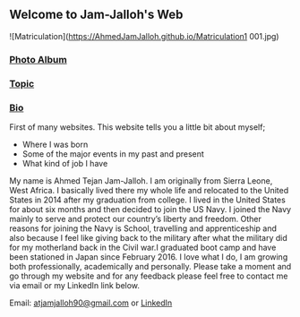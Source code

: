 ## Welcome to Jam-Jalloh's Web
![Matriculation](https://AhmedJamJalloh.github.io/Matriculation1 001.jpg) 
### [Photo Album](AhmedJamJalloh.github.io/PhotoAlbum.md) 

### [Topic](https://github.com/AhmedJamJalloh/AhmedJamJalloh.github.io/edit/master/topic.md) 

### [Bio](https://github.com/AhmedJamJalloh/AhmedJamJalloh.github.io/blob/master/bio.md) 

First of many websites. This website tells you a little bit about myself;
- Where I was born
- Some of the major events in my past and present
- What kind of job I have

My name is Ahmed Tejan Jam-Jalloh. I am originally from Sierra Leone, West Africa. I basically lived there my whole life and relocated to
the United States in 2014 after my graduation from college. I lived in the United States for about six months and then decided to join the
US Navy. I joined the Navy mainly to serve and protect our country’s liberty and freedom. Other reasons for joining the Navy is School, 
travelling and apprenticeship and also because I feel like giving back to the military after what the military did for my motherland back
in the Civil war.I graduated boot camp and have been stationed in Japan since February 2016. I love what I do, I am growing both
professionally, academically and personally. Please take a moment and go through my website and for any feedback please feel free to
contact me via email or my LinkedIn link below.

Email: atjamjalloh90@gmail.com or [LinkedIn](https://www.linkedin.com/in/ahmed-jam-jalloh-9990a4119)
